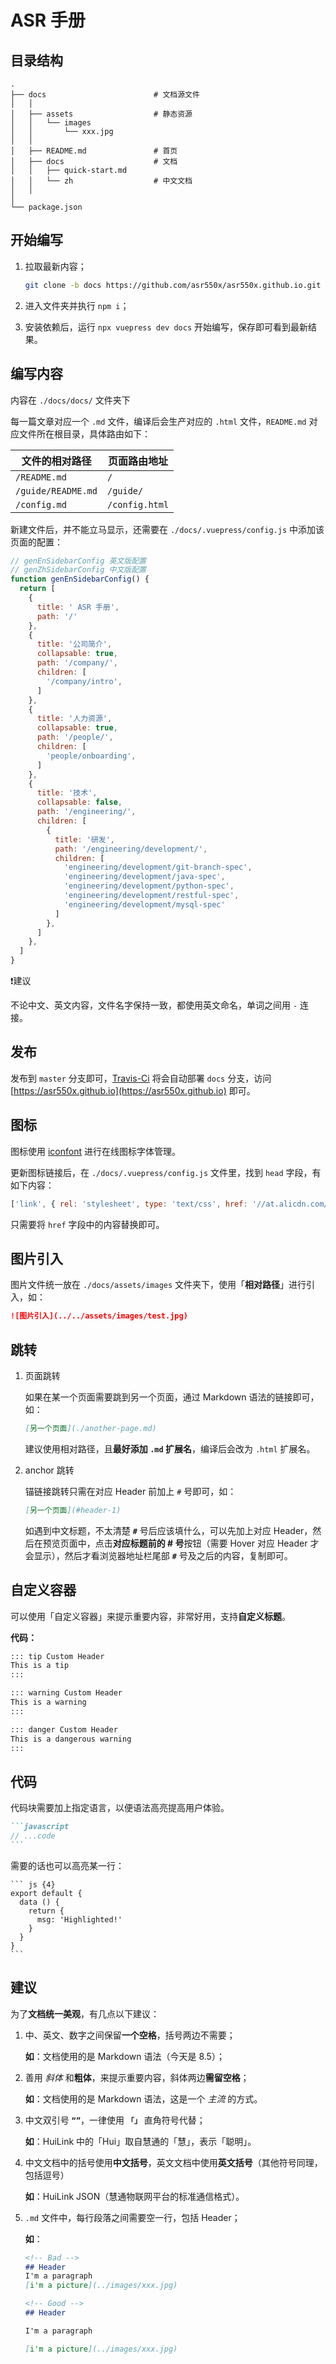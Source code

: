 #  ASR 手册

## 目录结构

    .
    ├── docs                        # 文档源文件
    │   │
    │   ├── assets                  # 静态资源
    │   │   └── images
    │   │       └── xxx.jpg
    │   │
    │   ├── README.md               # 首页
    │   ├── docs                    # 文档
    │   │   ├── quick-start.md
    │   │   └── zh                  # 中文文档
    │   │
    │
    └── package.json

## 开始编写

1. 拉取最新内容；

    ```bash
    git clone -b docs https://github.com/asr550x/asr550x.github.io.git
    ```

2. 进入文件夹并执行 `npm i`；

3. 安装依赖后，运行 `npx vuepress dev docs` 开始编写，保存即可看到最新结果。

## 编写内容

内容在 `./docs/docs/` 文件夹下

每一篇文章对应一个 `.md` 文件，编译后会生产对应的 `.html` 文件，`README.md` 对应文件所在根目录，具体路由如下：

| 文件的相对路径 | 页面路由地址 |
|---|---|
| `/README.md` | `/` |
| `/guide/README.md` | `/guide/` |
| `/config.md` | `/config.html` |

新建文件后，并不能立马显示，还需要在 `./docs/.vuepress/config.js` 中添加该页面的配置：

```js
// genEnSidebarConfig 英文版配置
// genZhSidebarConfig 中文版配置
function genEnSidebarConfig() {
  return [
    {
      title: ' ASR 手册',
      path: '/'
    },
    {
      title: '公司简介',
      collapsable: true,
      path: '/company/',
      children: [
        '/company/intro',
      ]
    },
    {
      title: '人力资源',
      collapsable: true,
      path: '/people/',
      children: [
        'people/onboarding',
      ]
    },
    {
      title: '技术',
      collapsable: false,
      path: '/engineering/',
      children: [
        {
          title: '研发',
          path: '/engineering/development/',
          children: [
            'engineering/development/git-branch-spec',
            'engineering/development/java-spec',
            'engineering/development/python-spec',
            'engineering/development/restful-spec',
            'engineering/development/mysql-spec'
          ]
        },
      ]
    },
  ]
}
```

❗️建议

不论中文、英文内容，文件名字保持一致，都使用英文命名，单词之间用 `-` 连接。

## 发布

发布到 `master` 分支即可，[Travis-Ci](https://travis-ci.org/github/asr550x/asr550x.github.io) 将会自动部署 `docs` 分支，访问 [https://asr550x.github.io](https://asr550x.github.io) 即可。

## 图标

图标使用 [iconfont](https://www.iconfont.cn) 进行在线图标字体管理。

更新图标链接后，在 `./docs/.vuepress/config.js` 文件里，找到 `head` 字段，有如下内容：

```js
['link', { rel: 'stylesheet', type: 'text/css', href: '//at.alicdn.com/t/font_1331329_0jabn5zzncio.css' }]
```

只需要将 `href` 字段中的内容替换即可。

## 图片引入

图片文件统一放在 `./docs/assets/images` 文件夹下，使用「**相对路径**」进行引入，如：

```md
![图片引入](../../assets/images/test.jpg)
```

## 跳转

1. 页面跳转

    如果在某一个页面需要跳到另一个页面，通过 Markdown 语法的链接即可，如：

    ```md
    [另一个页面](./another-page.md)
    ```

    建议使用相对路径，且**最好添加 `.md` 扩展名**，编译后会改为 `.html` 扩展名。

2. anchor 跳转

    锚链接跳转只需在对应 Header 前加上 `#` 号即可，如：

    ```md
    [另一个页面](#header-1)
    ```

    如遇到中文标题，不太清楚 **`#`** 号后应该填什么，可以先加上对应 Header，然后在预览页面中，点击**对应标题前的 # 号**按钮（需要 Hover 对应 Header 才会显示），然后才看浏览器地址栏尾部 **`#`** 号及之后的内容，复制即可。

## 自定义容器

可以使用「自定义容器」来提示重要内容，非常好用，支持**自定义标题**。

**代码：**

```md
::: tip Custom Header
This is a tip
:::

::: warning Custom Header
This is a warning
:::

::: danger Custom Header
This is a dangerous warning
:::
```

## 代码

代码块需要加上指定语言，以便语法高亮提高用户体验。

````md
```javascript
// ...code
```
````

需要的话也可以高亮某一行：

````
``` js {4}
export default {
  data () {
    return {
      msg: 'Highlighted!'
    }
  }
}
```
````

## 建议

为了**文档统一美观**，有几点以下建议：

1. 中、英文、数字之间保留**一个空格**，括号两边不需要；

    **如**：文档使用的是 Markdown 语法（今天是 8.5）；

2. 善用 *斜体* 和**粗体**，来提示重要内容，斜体两边**需留空格**；

    **如**：文档使用的是 Markdown 语法，这是一个 *主流* 的方式。

3. 中文双引号 **`“”`**，一律使用 **`「」`** 直角符号代替；

    **如**：HuiLink 中的「Hui」取自慧通的「慧」，表示「聪明」。

4. 中文文档中的括号使用**中文括号**，英文文档中使用**英文括号**（其他符号同理，包括逗号）

    **如**：HuiLink JSON（慧通物联网平台的标准通信格式）。

5. `.md` 文件中，每行段落之间需要空一行，包括 Header；

    **如**：

    ```md
    <!-- Bad -->
    ## Header
    I'm a paragraph
    [i'm a picture](../images/xxx.jpg)

    <!-- Good -->
    ## Header

    I'm a paragraph
    
    [i'm a picture](../images/xxx.jpg)
    ```
